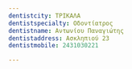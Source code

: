 ```yaml
---
dentistcity: ΤΡΙΚΑΛΑ
dentistspecialty: Οδοντίατρος
dentistname: Αντωνίου Παναγιώτης
dentistaddress: Ασκληπιού 23
dentistmobile: 2431030221

---
```

